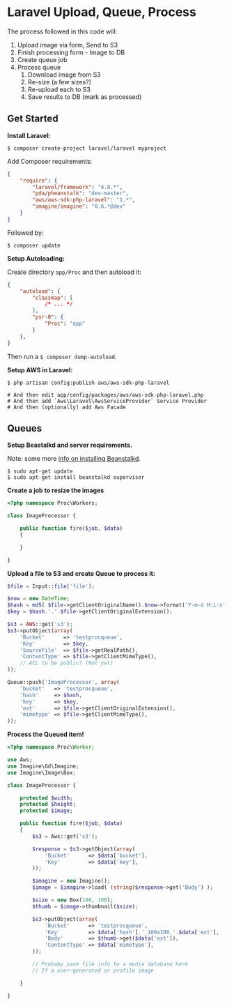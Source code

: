 # Laravel Upload, Queue, Process

The process followed in this code will:

1. Upload image via form, Send to S3
2. Finish processing form - Image to DB
3. Create queue job
4. Process queue
    1. Download image from S3
    2. Re-size (a few sizes?)
    3. Re-upload each to S3
    4. Save results to DB (mark as processed)

## Get Started

**Install Laravel:**

```shell
$ composer create-project laravel/laravel myproject
```

Add Composer requirements:

```json
{
    "require": {
        "laravel/framework": "4.0.*",
        "pda/pheanstalk": "dev-master",
        "aws/aws-sdk-php-laravel": "1.*",
        "imagine/imagine": "0.6.*@dev"
    }
}
```

Followed by:

```shell
$ composer update
```

**Setup Autoloading:**

Create directory `app/Proc` and then autoload it:

```json
{
    "autoload": {
        "classmap": [
            /* ... */
        ],
        "psr-0": {
            "Proc": "app"
        }
    },
}
```

Then run a `$ composer dump-autoload`.

**Setup AWS in Laravel:**

```shell
$ php artisan config:publish aws/aws-sdk-php-laravel

# And then edit app/config/packages/aws/aws-sdk-php-laravel.php
# And then add `Aws\Laravel\AwsServiceProvider` Service Provider
# And then (optionally) add Aws Facade
```

## Queues

**Setup Beastalkd and server requirements.**

Note: some more [info on installing Beanstalkd](http://fideloper.com/ubuntu-beanstalkd-and-laravel4).

```shell
$ sudo apt-get update
$ sudo apt-get install beanstalkd supervisor
```

**Create a job to resize the images**

```php
<?php namespace Proc\Workers;

class ImageProcessor {

    public function fire($job, $data)
    {

    }

}
```

**Upload a file to S3 and create Queue to process it:**

```php
$file = Input::file('file');

$now = new DateTime;
$hash = md5( $file->getClientOriginalName().$now->format('Y-m-d H:i:s') );
$key = $hash.'.'.$file->getClientOriginalExtension();

$s3 = AWS::get('s3');
$s3->putObject(array(
    'Bucket'      => 'testprocqueue',
    'Key'         => $key,
    'SourceFile'  => $file->getRealPath(),
    'ContentType' => $file->getClientMimeType(),
    // ACL to be public? (Not yet)
));

Queue::push('ImageProcessor', array(
    'bucket'   => 'testprocqueue',
    'hash'     => $hash,
    'key'      => $key,
    'ext'      => $file->getClientOriginalExtension(),
    'mimetype' => $file->getClientMimeType(),
));
```

**Process the Queued item!**

```php
<?php namespace Proc\Worker;

use Aws;
use Imagine\Gd\Imagine;
use Imagine\Image\Box;

class ImageProcessor {

    protected $width;
    protected $height;
    protected $image;

    public function fire($job, $data)
    {
        $s3 = Aws::get('s3');

        $response = $s3->getObject(array(
            'Bucket'      => $data['bucket'],
            'Key'         => $data['key'],
        ));

        $imagine = new Imagine();
        $image = $imagine->load( (string)$response->get('Body') );

        $size = new Box(100, 100);
        $thumb = $image->thumbnail($size);

        $s3->putObject(array(
            'Bucket'      => 'testprocqueue',
            'Key'         => $data['hash'].'_100x100.'.$data['ext'],
            'Body'        => $thumb->get($data['ext']),
            'ContentType' => $data['mimetype'],
        ));

        // Probaby save file info to a media database here
        // If a user-generated or profile image

    }

}
```